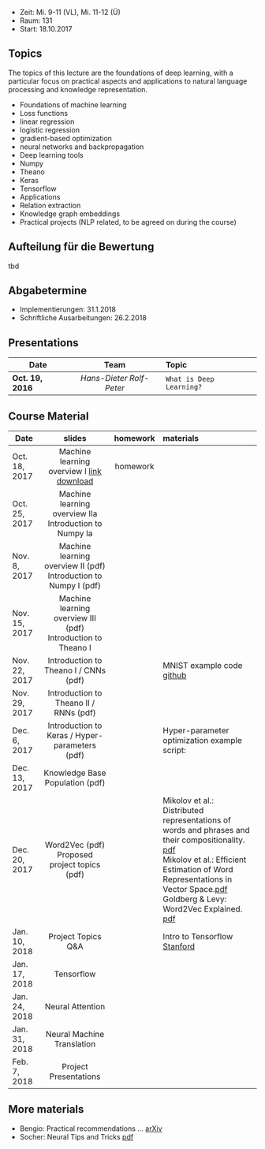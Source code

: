- Zeit: Mi. 9-11 (VL), Mi. 11-12 (Ü)
- Raum: 131
- Start: 18.10.2017

## Topics

The topics of this lecture are the foundations of deep learning, with a particular focus on practical aspects and applications to natural language processing and knowledge representation.

- Foundations of machine learning
- Loss functions
- linear regression
- logistic regression
- gradient-based optimization
- neural networks and backpropagation
- Deep learning tools
- Numpy
- Theano
- Keras
- Tensorflow
- Applications
- Relation extraction
- Knowledge graph embeddings
- Practical projects (NLP related, to be agreed on during the course)


## Aufteilung für die Bewertung

tbd

## Abgabetermine
- Implementierungen: 31.1.2018
- Schriftliche Ausarbeitungen: 26.2.2018

## Presentations

| Date | Team | Topic |
|----------|:-------------:|:------|
| **Oct. 19, 2016** | _Hans-Dieter_ _Rolf-Peter_ | `What is Deep Learning?` |

## Course Material

| Date | slides | homework | materials |
|-----------------------------|:--------------------------------:|:------:|:-------------------------------------------------------------------|
| Oct. 18, 2017 | Machine learning overview I [link](1503.02531.pdf) <a href="1503.02531.pdf" download> download </a> | homework | |
| Oct. 25, 2017 | Machine learning overview IIa <br>Introduction to Numpy Ia | | |
| Nov. 8, 2017 | Machine learning overview II (pdf) <br>Introduction to Numpy I (pdf)|  ||
| Nov. 15, 2017 | Machine learning overview III (pdf) <br> Introduction to Theano I |  ||
| Nov. 22, 2017 | Introduction to Theano I / CNNs (pdf) |  |MNIST example code [github](https://github.com/Newmu/Theano-Tutorials)|
| Nov. 29, 2017 | Introduction to Theano II / RNNs (pdf) |  ||
| Dec. 6, 2017 | Introduction to Keras / Hyper-parameters (pdf) |  |	 Hyper-parameter optimization example script:|
| Dec. 13, 2017 | Knowledge Base Population (pdf) |  ||
| Dec. 20, 2017 | Word2Vec (pdf) <br> Proposed project topics (pdf) |  | Mikolov et al.: Distributed representations of words and phrases and their compositionality. [pdf](https://papers.nips.cc/paper/5021-distributed-representations-of-words-and-phrases-and-their-compositionality.pdf) <br> Mikolov et al.: Efficient Estimation of Word Representations in Vector Space.[pdf](https://arxiv.org/pdf/1301.3781.pdf) <br> Goldberg & Levy: Word2Vec Explained. [pdf](https://arxiv.org/pdf/1402.3722v1.pdf) |
| Jan. 10, 2018 | Project Topics Q&A |  |	 Intro to Tensorflow [Stanford](https://cs224d.stanford.edu/lectures/CS224d-Lecture7.pdf)|
| Jan. 17, 2018 | Tensorflow |  ||
| Jan. 24, 2018 | Neural Attention |  ||
| Jan. 31, 2018 | Neural Machine Translation|  ||
| Feb. 7, 2018 | Project Presentations |  ||


## More materials
- Bengio: Practical recommendations ... [arXiv](https://arxiv.org/abs/1206.5533)
- Socher: Neural Tips and Tricks [pdf](http://cs224d.stanford.edu/lectures/CS224d-Lecture6.pdf)
